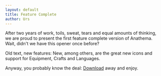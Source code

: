 ```yaml
---
layout: default
title: Feature Complete
author: Urs
---
```


<p>After two years of work, toils, sweat, tears and equal amounts of thinking, we are proud to present the first feature complete version of Anathema. Wait, didn't we have this opener once before?</p>
<p>Old text, new features: New, among others, are the great new icons and support for Equipment, Crafts and Languages.</p>
<p>Anyway, you probably know the deal: <a href="/downloads">Download</a> away and enjoy.</p>
